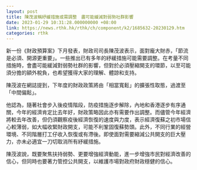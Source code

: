 ```yaml
---
layout: post
title: 陳茂波稱紓緩措施或需調整　盡可能緩減對弱勢社群影響
date: 2023-01-29 10:31:28.000000000 +08:00
link: https://news.rthk.hk/rthk/ch/component/k2/1685632-20230129.htm
categories: rthk
---
```


新一份《財政預算案》下月發表，財政司司長陳茂波表示，面對龐大財赤，「節流是必須、開源更重要」。一些推出已有多年的紓緩措施可能需要調整。在考量不同措施時，會盡可能緩減對弱勢社群的影響，但對於必須壓縮開支的環節，以至可能須分擔的額外稅負，也希望獲得大家的理解、體諒和支持。

陳茂波在網誌提到，下年度的財政政策將由「相當寬鬆」的擴張性取態，過渡至「中間偏鬆」。

他認為，隨著社會步入後疫情階段，防疫措施逐步解除，內地和香港逐步有序通關，今年的經濟肯定比去年好，財政策略因此亦有需要作出調整。而儘管今年經濟將較去年改善，但仍須觀察疫後經濟恢復的速度與力度，表示經濟復蘇之初市場信心較薄弱，如大幅收緊財政開支，可能不利鞏固復蘇勢頭。此外，不同行業的經營環境、不同階層打工仔收入恢復或有滯後。即使面對需要縮減公共開支的巨大壓力，亦未必適宜一刀切取消所有紓緩措施。

陳茂波說，既要聚焦扶持弱勢、更要增強經濟動能，進一步增強市民對經濟改善的信心，但同時也要著力管控公共開支，以維護市場對政府財政穩健的信心。
